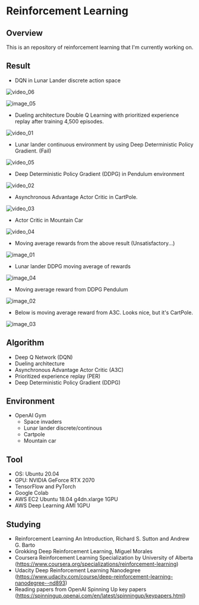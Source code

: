 # Reinforcement Learning

## Overview

This is an repository of reinforcement learning that I'm currently working on.

## Result

* DQN in Lunar Lander discrete action space

![video_06](https://github.com/yukikitayama/reinforcement-learning/blob/master/video/dqn_lunar_lander.gif)

![image_05](https://github.com/yukikitayama/reinforcement-learning/blob/master/image/dqn_lunar_lander_score.png)

* Dueling architecture Double Q Learning with prioritized experience replay after training 4,500 episodes.

![video_01](https://github.com/yukikitayama/reinforcement-learning/blob/master/video/space_invaders_duel_eps4500_short.gif)

* Lunar lander continuous environment by using Deep Deterministic Policy Gradient. (Fail)

![video_05](https://github.com/yukikitayama/reinforcement-learning/blob/master/video/llc_ddpg.gif)

* Deep Deterministic Policy Gradient (DDPG) in Pendulum environment

![video_02](https://github.com/yukikitayama/reinforcement-learning/blob/master/video/ddpg_pendulum.gif)

* Asynchronous Advantage Actor Critic in CartPole.

![video_03](https://github.com/yukikitayama/reinforcement-learning/blob/master/video/cartpole_a3c.gif)

* Actor Critic in Mountain Car

![video_04](https://github.com/yukikitayama/reinforcement-learning/blob/master/video/actor_critic_mountaincar.gif)

* Moving average rewards from the above result (Unsatisfactory...)

![image_01](https://github.com/yukikitayama/reinforcement-learning/blob/master/image/reward_duel_space_invaders.png)

* Lunar lander DDPG moving average of rewards

![image_04](https://github.com/yukikitayama/reinforcement-learning/blob/master/image/llc_ddpg_moving_average_reward.png)

* Moving average reward from DDPG Pendulum

![image_02](https://github.com/yukikitayama/reinforcement-learning/blob/master/image/ddpg_pendulum_v2.png)

* Below is moving average reward from A3C. Looks nice, but it's CartPole.

![image_03](https://github.com/yukikitayama/reinforcement-learning/blob/master/image/reward_a3c_cartpole.png)

## Algorithm

* Deep Q Network (DQN)
* Dueling architecture
* Asynchronous Advantage Actor Critic (A3C)
* Prioritized experience replay (PER)
* Deep Deterministic Policy Gradient (DDPG)

## Environment

* OpenAI Gym
  * Space invaders
  * Lunar lander discrete/continous
  * Cartpole
  * Mountain car

## Tool

* OS: Ubuntu 20.04
* GPU: NVIDIA GeForce RTX 2070
* TensorFlow and PyTorch
* Google Colab
* AWS EC2 Ubuntu 18.04 g4dn.xlarge 1GPU
* AWS Deep Learning AMI 1GPU

## Studying

* Reinforcement Learning An Introduction, Richard S. Sutton and Andrew G. Barto
* Grokking Deep Reinforcement Learning, Miguel Morales
* Coursera Reinforcement Learning Specialization by University of Alberta (https://www.coursera.org/specializations/reinforcement-learning)
* Udacity Deep Reinforcement Learning Nanodegree (https://www.udacity.com/course/deep-reinforcement-learning-nanodegree--nd893)
* Reading papers from OpenAI Spinning Up key papers (https://spinningup.openai.com/en/latest/spinningup/keypapers.html)
